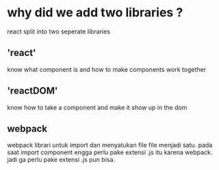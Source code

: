 # why did we add two libraries ?

react split into two seperate libraries

## 'react'

know what component is and how to make components work together

## 'reactDOM'

know how to take a component and make it show up in the dom

## webpack

webpack librari untuk import dan menyatukan file file menjadi satu.
pada saat import component engga perlu pake extensi .js itu karena webpack. jadi ga perlu pake extensi .js pun bisa.
